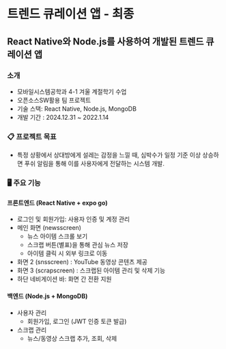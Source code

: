 # 트렌드 큐레이션 앱 - 최종
## React Native와 Node.js를 사용하여 개발된 트렌드 큐레이션 앱

### 소개
- 모바일시스템공학과 4-1 겨울 계절학기 수업
- 오픈소스SW활용 팀 프로젝트
- 기술 스택: React Native, Node.js, MongoDB
- 개발 기간 : 2024.12.31 ~ 2022.1.14

### 📋 프로젝트 목표
- 특정 상황에서 상대방에게 설레는 감정을 느낄 때, 심박수가 일정 기준 이상 상승하면 푸쉬 알림을 통해 이를 사용자에게 전달하는 시스템 개발.

### 🖥️ 주요 기능
#### 프론트엔드 (React Native + expo go)
- 로그인 및 회원가입: 사용자 인증 및 계정 관리
- 메인 화면 (newsscreen)
  - 뉴스 아이템 스크롤 보기
  - 스크랩 버튼(별표)을 통해 관심 뉴스 저장
  - 아이템 클릭 시 외부 링크로 이동
- 화면 2 (snsscreen) : YouTube 동영상 콘텐츠 제공
- 화면 3 (scrapscreen) : 스크랩된 아이템 관리 및 삭제 기능
- 하단 네비게이션 바: 화면 간 전환 지원
#### 백엔드 (Node.js + MongoDB)
- 사용자 관리
  - 회원가입, 로그인 (JWT 인증 토큰 발급)
- 스크랩 관리
  - 뉴스/동영상 스크랩 추가, 조회, 삭제
